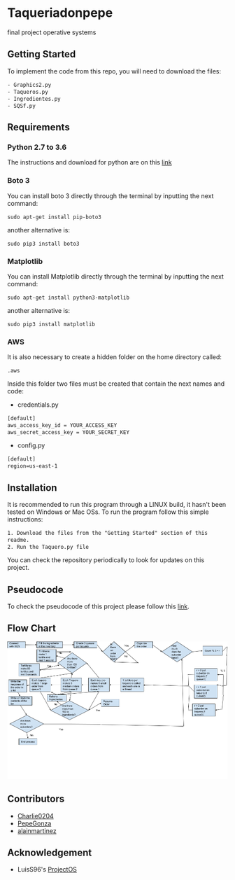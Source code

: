 # Taqueriadonpepe
final project operative systems
## Getting Started
To implement the code from this repo, you will need to download the files:
```
- Graphics2.py
- Taqueros.py
- Ingredientes.py
- SQSf.py
```
## Requirements

### Python 2.7 to 3.6
The instructions and download for python are on this [link](https://www.python.org/downloads/)

### Boto 3
You can install boto 3 directly through the terminal by inputting the next command:
```
sudo apt-get install pip-boto3
```
another alternative is:
```
sudo pip3 install boto3
```
### Matplotlib 
You can install Matplotlib directly through the terminal by inputting the next command:
```
sudo apt-get install python3-matplotlib
```
another alternative is:
```
sudo pip3 install matplotlib
```
### AWS
It is also necessary to create a hidden folder on the home directory called:
```
.aws
```
Inside this folder two files must be created that contain the next names and code:
* credentials.py
```
[default]
aws_access_key_id = YOUR_ACCESS_KEY
aws_secret_access_key = YOUR_SECRET_KEY
```
* config.py
```
[default]
region=us-east-1
```

## Installation
It is recommended to run this program through a LINUX build, it hasn't been tested on Windows or Mac OSs.
To run the program follow this simple instructions:
```
1. Download the files from the "Getting Started" section of this readme.
2. Run the Taquero.py file
```
You can check the repository periodically to look for updates on this project.

## Pseudocode
To check the pseudocode of this project please follow this [link](https://github.com/Charlie0204/Taqueriadonpepe/blob/master/Pseudocode.txt).

## Flow Chart

![alt text](https://github.com/Charlie0204/Taqueriadonpepe/blob/master/TaqueriaFlowChart.png)

## Contributors
* [Charlie0204](https://github.com/Charlie0204)
* [PepeGonza](https://github.com/PepeGonza)
* [alainmartinez](https://github.com/alainmartinez)

## Acknowledgement
* LuisS96's [ProjectOS](https://github.com/LuisS96/ProjectOS) 
